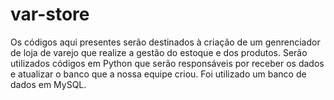 # var-store
Os códigos aqui presentes serão destinados à criação de um genrenciador de loja de varejo que realize a gestão do estoque e dos produtos. 
Serão utilizados códigos em Python que serão responsáveis por receber os dados e atualizar o banco que a nossa equipe criou.
Foi utilizado um banco de dados em MySQL.
